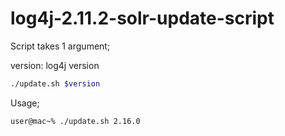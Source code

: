 # log4j-2.11.2-solr-update-script

Script takes 1 argument;

version: log4j version

```sh
./update.sh $version
```

Usage;

```sh
user@mac~% ./update.sh 2.16.0
```
